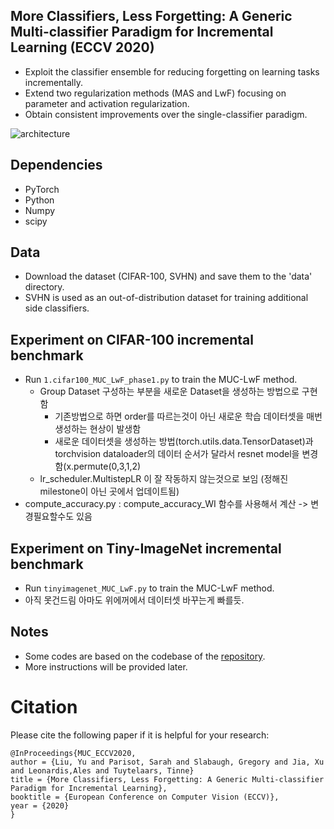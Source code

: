 ## More Classifiers, Less Forgetting: A Generic Multi-classifier Paradigm for Incremental Learning (ECCV 2020)
- Exploit the classifier ensemble for reducing forgetting on learning tasks incrementally.
- Extend two regularization methods (MAS and LwF) focusing on parameter and activation regularization.
- Obtain consistent improvements over the single-classifier paradigm.

![architecture](https://github.com/Liuy8/MUC/blob/master/MUC_overview.png)

## Dependencies

- PyTorch 
- Python 
- Numpy
- scipy

## Data

- Download the dataset (CIFAR-100, SVHN) and save them to the 'data' directory.
- SVHN is used as an out-of-distribution dataset for training additional side classifiers.


## Experiment on CIFAR-100 incremental benchmark
- Run ```1.cifar100_MUC_LwF_phase1.py``` to train the MUC-LwF method.
  - Group Dataset 구성하는 부분을 새로운 Dataset을 생성하는 방법으로 구현함
    - 기존방법으로 하면 order를 따르는것이 아닌 새로운 학습 데이터셋을 매번 생성하는 현상이 발생함
    - 새로운 데이터셋을 생성하는 방법(torch.utils.data.TensorDataset)과 torchvision dataloader의 데이터 순서가 달라서 resnet model을 변경함(x.permute(0,3,1,2)
  - lr_scheduler.MultistepLR 이 잘 작동하지 않는것으로 보임 (정해진 milestone이 아닌 곳에서 업데이트됨)
- compute_accuracy.py : compute_accuracy_WI 함수를 사용해서 계산 -> 변경필요할수도 있음

## Experiment on Tiny-ImageNet incremental benchmark

- Run ```tinyimagenet_MUC_LwF.py``` to train the MUC-LwF method.
- 아직 못건드림 아마도 위에꺼에서 데이터셋 바꾸는게 빠를듯.

## Notes
- Some codes are based on the codebase of the [repository](https://github.com/hshustc/CVPR19_Incremental_Learning).
- More instructions will be provided later.

# Citation
Please cite the following paper if it is helpful for your research:
```
@InProceedings{MUC_ECCV2020,
author = {Liu, Yu and Parisot, Sarah and Slabaugh, Gregory and Jia, Xu and Leonardis,Ales and Tuytelaars, Tinne}
title = {More Classifiers, Less Forgetting: A Generic Multi-classifier Paradigm for Incremental Learning},
booktitle = {European Conference on Computer Vision (ECCV)},
year = {2020}
}
```
